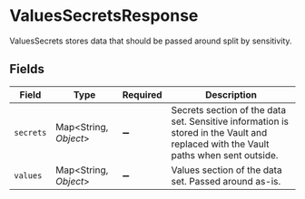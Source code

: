 # ValuesSecretsResponse

ValuesSecrets stores data that should be passed around split by sensitivity.


## Fields

| Field                                                                                                                              | Type                                                                                                                               | Required                                                                                                                           | Description                                                                                                                        |
| ---------------------------------------------------------------------------------------------------------------------------------- | ---------------------------------------------------------------------------------------------------------------------------------- | ---------------------------------------------------------------------------------------------------------------------------------- | ---------------------------------------------------------------------------------------------------------------------------------- |
| `secrets`                                                                                                                          | Map<String, *Object*>                                                                                                              | :heavy_minus_sign:                                                                                                                 | Secrets section of the data set. Sensitive information is stored in the Vault and replaced with the Vault paths when sent outside. |
| `values`                                                                                                                           | Map<String, *Object*>                                                                                                              | :heavy_minus_sign:                                                                                                                 | Values section of the data set. Passed around as-is.                                                                               |